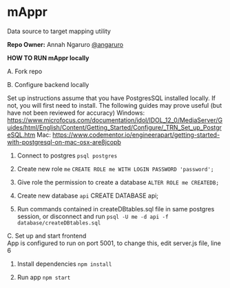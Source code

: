 # mAppr
Data source to target mapping utility

**Repo Owner:** Annah Ngaruro [@angaruro](https://github.com/angaruro)

**HOW TO RUN mAppr locally**

A. Fork repo

B. Configure backend locally

Set up instructions assume that you have PostgresSQL installed locally. If not, you will first need to install. The following guides may prove useful (but have not been reviewed for accuracy)
Windows: https://www.microfocus.com/documentation/idol/IDOL_12_0/MediaServer/Guides/html/English/Content/Getting_Started/Configure/_TRN_Set_up_PostgreSQL.htm
Mac: https://www.codementor.io/engineerapart/getting-started-with-postgresql-on-mac-osx-are8jcopb


1. Connect to postgres
`psql postgres`

2. Create new role `me`
`CREATE ROLE me WITH LOGIN PASSWORD 'password';`

3. Give role the permission to create a database
`ALTER ROLE me CREATEDB;`

4. Create new database `api`
CREATE DATABASE api;

5. Run commands contained in createDBtables.sql file in same postgres session, or disconnect and run
`psql -U me -d api -f database/createDBtables.sql`



C. Set up and start frontend
<br/>
App is configured to run on port 5001, to change this, edit server.js file, line 6

1. Install dependencies
`npm install`

2. Run app
`npm start`

